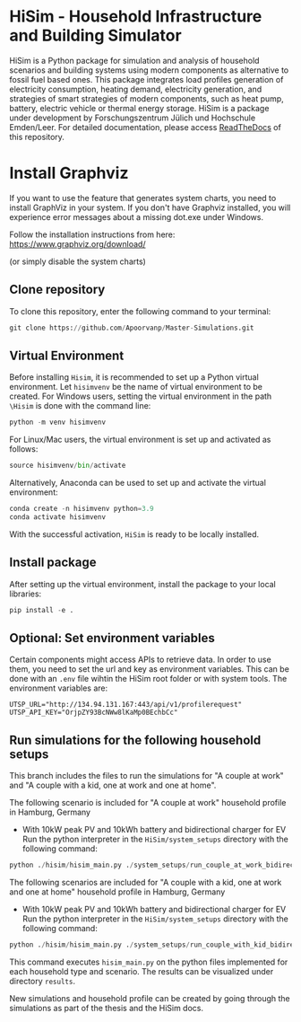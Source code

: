 # HiSim - Household Infrastructure and Building Simulator

HiSim is a Python package for simulation and analysis of household scenarios and building systems using modern
components as alternative to fossil fuel based ones. This package integrates load profiles generation of electricity
consumption, heating demand, electricity generation, and strategies of smart strategies of modern components, such as
heat pump, battery, electric vehicle or thermal energy storage. HiSim is a package under development by
Forschungszentrum Jülich und Hochschule Emden/Leer. For detailed documentation, please
access [ReadTheDocs](https://household-infrastructure-simulator.readthedocs.io/en/latest/) of this repository.


# Install Graphviz

If you want to use the feature that generates system charts, you need to install GraphViz in your system. If you don't
have Graphviz installed, you will experience error messages about a missing dot.exe under Windows.

Follow the installation instructions from here:
https://www.graphviz.org/download/

(or simply disable the system charts)

Clone repository
-----------------------
To clone this repository, enter the following command to your terminal:

```python
git clone https://github.com/Apoorvanp/Master-Simulations.git
```

Virtual Environment
-----------------------
Before installing `Hisim`, it is recommended to set up a Python virtual environment. Let `hisimvenv` be the name of
virtual environment to be created. For Windows users, setting the virtual environment in the path `\Hisim` is done with
the command line:

```python
python -m venv hisimvenv
```

For Linux/Mac users, the virtual environment is set up and activated as follows:

```python 
source hisimvenv/bin/activate
```

Alternatively, Anaconda can be used to set up and activate the virtual environment:

```python 
conda create -n hisimvenv python=3.9
conda activate hisimvenv
```

With the successful activation, `HiSim` is ready to be locally installed.

Install package
------------------------
After setting up the virtual environment, install the package to your local libraries:

```python
pip install -e .
```

Optional: Set environment variables
-----------------------
Certain components might access APIs to retrieve data. In order to use them, you need to set the url and key as environment variables. This can be done with an `.env` file wihtin the HiSim root folder or with system tools. The environment variables are:

```
UTSP_URL="http://134.94.131.167:443/api/v1/profilerequest"
UTSP_API_KEY="OrjpZY93BcNWw8lKaMp0BEchbCc"
```

Run simulations for the following household setups
-----------------------

This branch includes the files to run the simulations for "A couple at work" and "A couple with a kid, one at work and one at home". 

The following scenario is included for "A couple at work" household profile in Hamburg, Germany
* With 10kW peak PV and 10kWh battery and bidirectional charger for EV
Run the python interpreter in the `HiSim/system_setups` directory with the following command:
```python
python ./hisim/hisim_main.py ./system_setups/run_couple_at_work_bidirectional.py
```

The following scenarios are included for "A couple with a kid, one at work and one at home" household profile in Hamburg, Germany
* With 10kW peak PV and 10kWh battery and bidirectional charger for EV
Run the python interpreter in the `HiSim/system_setups` directory with the following command:
```python
python ./hisim/hisim_main.py ./system_setups/run_couple_with_kid_bidirectional.py
```

This command executes `hisim_main.py` on the python files implemented for each household type and scenario. The results can be visualized under directory `results`. 

New simulations and household profile can be created by going through the simulations as part of the thesis and the HiSim docs.


